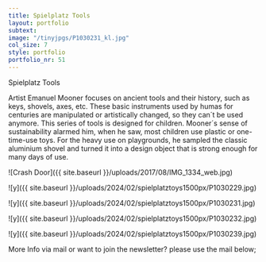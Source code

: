 ```yaml
---
title: Spielplatz Tools
layout: portfolio
subtext: 
image: "/tinyjpgs/P1030231_kl.jpg"
col_size: 7
style: portfolio
portfolio_nr: 51
---
```


Spielplatz Tools

Artist Emanuel Mooner focuses on ancient tools and their history, such as keys, shovels, axes, etc. These basic instruments used by humas for centuries are manipulated or artistically changed, so they can´t be used anymore.
This series of tools is designed for children.
Mooner´s sense of sustainability alarmed him, when he saw, most children use plastic or one-time-use toys.
For the heavy use on playgrounds, he sampled the classic aluminium shovel and turned it into a design object that is strong enough for many days of use.

![Crash Door]({{ site.baseurl }}/uploads/2017/08/IMG_1334_web.jpg)

![y]({{ site.baseurl }}/uploads/2024/02/spielplatztoys1500px/P1030229.jpg)

 ![y]({{ site.baseurl }}/uploads/2024/02/spielplatztoys1500px/P1030231.jpg)

 ![y]({{ site.baseurl }}/uploads/2024/02/spielplatztoys1500px/P1030232.jpg)

 ![y]({{ site.baseurl }}/uploads/2024/02/spielplatztoys1500px/P1030239.jpg)


More Info via mail or want to join the newsletter? please use the mail below;



 
